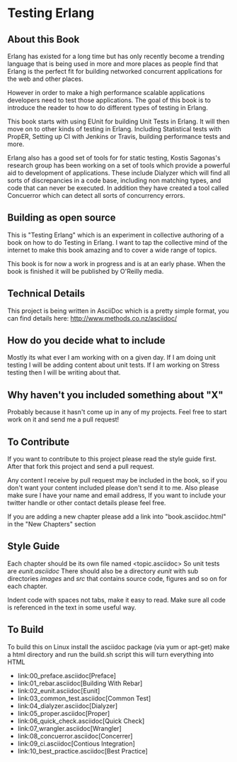 # Testing Erlang

## About this Book

Erlang has existed for a long time but has only recently become a
trending language that is being used in more and more places as people
find that Erlang is the perfect fit for building networked concurrent
applications for the web and other places.

However in order to make a high performance scalable applications
developers need to test those applications. The goal of this book is
to introduce the reader to how to do different types of testing in
Erlang. 

This book starts with using EUnit for building Unit Tests in
Erlang. It will then move on to other kinds of testing in
Erlang. Including Statistical tests with PropER, Setting up
CI with Jenkins or Travis, building performance tests and more.

Erlang also has a good set of tools for for static testing, Kostis
Sagonas's research group has been working on a set of tools which
provide a powerful aid to development of applications. These include
Dialyzer which will find all sorts of discrepancies in a code base,
including non matching types, and code that can never be executed. In
addition they have created a tool called Concuerror which can detect all 
sorts of concurrency errors. 

## Building as open source

This is "Testing Erlang" which is an experiment in collective
authoring of a book on how to do Testing in Erlang. I want to tap the
collective mind of the internet to make this book amazing and to cover
a wide range of topics.

This book is for now a work in progress and is at an early phase.
When the book is finished it will be published by O'Reilly media.

## Technical Details


This project is being written in AsciiDoc which is a pretty simple
format, you can find details here: http://www.methods.co.nz/asciidoc/

## How do you decide what to include

Mostly its what ever I am working with on a given day. If I am doing
unit testing I will be adding content about unit tests. If I am
working on Stress testing then I will be writing about that. 

## Why haven't you included something about "X"

Probably because it hasn't come up in any of my projects. Feel free to
start work on it and send me a pull request!

## To Contribute

If you want to contribute to this project please read the style guide
first. After that fork this project and send a pull request.

Any content I receive by pull request may be included in the book, so
if you don't want your content included please don't send it to
me. Also please make sure I have your name and email address, If you
want to include your twitter handle or other contact details please
feel free. 

If you are adding a new chapter please add a link into
"book.asciidoc.html" in the "New Chapters" section

## Style Guide

Each chapter should be its own file named <topic.asciidoc> So unit tests
are *eunit.asciidoc* There should also be a directory *eunit* with sub
directories *images* and *src* that contains source code, figures and
so on for each chapter.

Indent code with spaces not tabs, make it easy to read. Make sure all
code is referenced in the text in some useful way. 


## To Build 

To build this on Linux install the asciidoc package (via yum or
apt-get) make a html directory and run the build.sh script this will
turn everything into HTML

* link:00_preface.asciidoc[Preface]
* link:01_rebar.asciidoc[Building With Rebar]
* link:02_eunit.asciidoc[Eunit]
* link:03_common_test.asciidoc[Common Test]
* link:04_dialyzer.asciidoc[Dialyzer]
* link:05_proper.asciidoc[Proper]
* link:06_quick_check.asciidoc[Quick Check]
* link:07_wrangler.asciidoc[Wrangler]
* link:08_concuerror.asciidoc[Concerrer]
* link:09_ci.asciidoc[Contious Integration]
* link:10_best_practice.asciidoc[Best Practice]


